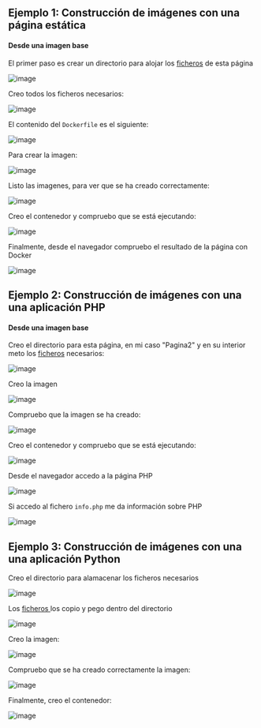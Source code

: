 
## Ejemplo 1: Construcción de imágenes con una página estática

####  Desde una imagen base

El primer paso es crear un directorio para alojar los [ficheros](https://github.com/josedom24/curso_docker_ies/tree/main/ejemplos/modulo5/ejemplo1/version1) de esta página

![image](https://user-images.githubusercontent.com/91189372/223420794-4709149d-7064-40ac-9ce0-83479f4904b4.png)

Creo todos los ficheros necesarios:

![image](https://user-images.githubusercontent.com/91189372/223423318-e98b63c1-508f-4024-acb5-5e3508daa8da.png)

El contenido del `Dockerfile` es el siguiente:

![image](https://user-images.githubusercontent.com/91189372/223423215-e3f8a88d-68aa-4c50-b438-11acc03c91d7.png)

Para crear la imagen:

![image](https://user-images.githubusercontent.com/91189372/223424139-ebe71c40-729e-4807-a63c-719c9567fdda.png)

Listo las imagenes, para ver que se ha creado correctamente:

![image](https://user-images.githubusercontent.com/91189372/223424290-dc075cb0-5359-479d-b58f-d3a72e536abd.png)

Creo el contenedor y compruebo que se está ejecutando:

![image](https://user-images.githubusercontent.com/91189372/223425005-657f430c-a9b3-42aa-878f-54bd0fbd42bc.png)

Finalmente, desde el navegador compruebo el resultado de la página con Docker

![image](https://user-images.githubusercontent.com/91189372/223425237-921389d4-fb00-49d8-8d04-782867a4bc2a.png)


## Ejemplo 2: Construcción de imágenes con una una aplicación PHP

####  Desde una imagen base

Creo el directorio para esta página, en mi caso "Pagina2" y en su interior meto los [ficheros](https://github.com/josedom24/curso_docker_ies/tree/main/ejemplos/modulo5/ejemplo2/version1) necesarios:

![image](https://user-images.githubusercontent.com/91189372/223429189-342edfaa-6020-4eb7-bdc7-6cb2e4cd5093.png)

Creo la imagen

![image](https://user-images.githubusercontent.com/91189372/223429571-6b98e82f-cf2e-49a0-be3e-f5705f7770f1.png)

Compruebo que la imagen se ha creado:

![image](https://user-images.githubusercontent.com/91189372/223429679-8ad76aac-7ddb-42d5-83d8-390448675315.png)

Creo el contenedor y compruebo que se está ejecutando:

![image](https://user-images.githubusercontent.com/91189372/223429859-392a5b69-18de-4f27-80eb-20ea79d19ecb.png)

Desde el navegador accedo a la página PHP

![image](https://user-images.githubusercontent.com/91189372/223430030-8265b033-ff29-424b-b9de-9c7dffadcf09.png)

Si accedo al fichero `info.php` me da información sobre PHP

![image](https://user-images.githubusercontent.com/91189372/223430212-6960d25c-f595-4360-9153-207a65e6c3c6.png)


## Ejemplo 3: Construcción de imágenes con una una aplicación Python

Creo el directorio para alamacenar los ficheros necesarios

![image](https://user-images.githubusercontent.com/91189372/223430577-65095d07-bd30-4a26-b1ca-25613e423f23.png)

Los [ficheros ](https://github.com/josedom24/curso_docker_ies/tree/main/ejemplos/modulo5/ejemplo3) los copio y pego dentro del directorio 

![image](https://user-images.githubusercontent.com/91189372/223433416-a59ec519-60a1-4430-8101-4292148db5c1.png)

Creo la imagen:

![image](https://user-images.githubusercontent.com/91189372/223434110-9eb70fe7-b63f-45cd-8497-5a789d842336.png)

Compruebo que se ha creado correctamente la imagen:

![image](https://user-images.githubusercontent.com/91189372/223434232-f5ef0348-bbd0-429b-969a-9720b76f1bb3.png)

Finalmente, creo el contenedor:

![image](https://user-images.githubusercontent.com/91189372/223434615-cda40219-9b6a-40d2-a104-6ea177e5748a.png)


